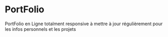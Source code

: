 # PortFolio

PortFolio en Ligne totalment responsive à mettre à jour régulièrement pour les infos personnels et les projets
